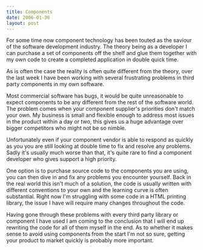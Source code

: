 ```yaml
---
title: Components
date: 2006-01-30
layout: post
---
```


For some time now component technology has been touted as the saviour of the software development industry. The theory being as a developer I can purchase a set of components off the shelf and glue them together with my own code to create a completed application in double quick time.

As is often the case the reality is often quite different from the theory, over the last week I have been working with several frustrating problems in third party components in my own software.

Most commercial software has bugs, it would be quite unreasonable to expect components to be any different from the rest of the software world. The problem comes when your component supplier's priorities don't match your own. My business is small and flexible enough to address most issues in the product within a day or two, this gives us a huge advantage over bigger competitors who might not be so nimble.

Unfortunately even if your component vendor is able to respond as quickly as you you are still looking at double time to fix and resolve any problems. Sadly it's usually much worse than that, it's quite rare to find a component developer who gives support a high priority.

One option is to purchase source code to the components you are using, you can then dive in and fix any problems you encounter yourself. Back in the real world this isn't much of a solution, the code is usually written with different conventions to your own and the learning curve is often substantial. Right now I'm struggling with some code in a HTML printing library, the issue I have will require many changes throughout the code.

Having gone through these problems with every third party library or component I have used I am coming to the conclusion that I will end up rewriting the code for all of them myself in the end. As to whether it makes sense to avoid using components from the start I'm not so sure, getting your product to market quickly is probably more important.